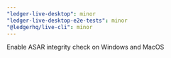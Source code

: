 ```yaml
---
"ledger-live-desktop": minor
"ledger-live-desktop-e2e-tests": minor
"@ledgerhq/live-cli": minor
---
```


Enable ASAR integrity check on Windows and MacOS
